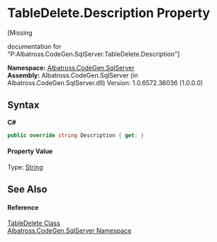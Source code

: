 # TableDelete.Description Property 
 

\[Missing <summary> documentation for "P:Albatross.CodeGen.SqlServer.TableDelete.Description"\]

**Namespace:**&nbsp;<a href="N_Albatross_CodeGen_SqlServer.md">Albatross.CodeGen.SqlServer</a><br />**Assembly:**&nbsp;Albatross.CodeGen.SqlServer (in Albatross.CodeGen.SqlServer.dll) Version: 1.0.6572.36036 (1.0.0.0)

## Syntax

**C#**<br />
``` C#
public override string Description { get; }
```


#### Property Value
Type: <a href="http://msdn2.microsoft.com/en-us/library/s1wwdcbf" target="_blank">String</a>

## See Also


#### Reference
<a href="T_Albatross_CodeGen_SqlServer_TableDelete.md">TableDelete Class</a><br /><a href="N_Albatross_CodeGen_SqlServer.md">Albatross.CodeGen.SqlServer Namespace</a><br />